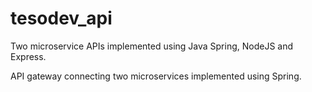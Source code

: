 # tesodev_api

Two microservice APIs implemented using Java Spring, NodeJS and Express.

API gateway connecting two microservices implemented using Spring.
